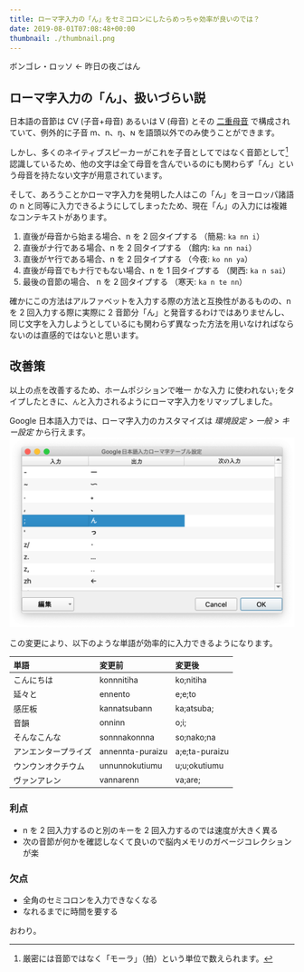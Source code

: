 ```yaml
---
title: ローマ字入力の「ん」をセミコロンにしたらめっちゃ効率が良いのでは？
date: 2019-08-01T07:08:48+00:00
thumbnail: ./thumbnail.png
---
```


ボンゴレ・ロッソ ← 昨日の夜ごはん

## ローマ字入力の「ん」、扱いづらい説

日本語の音節は CV (子音+母音) あるいは V (母音) とその [二重母音](https://en.wikipedia.org/wiki/Diphthong) で構成されていて、例外的に子音 m、n、ŋ、ɴ を語頭以外でのみ使うことができます。

しかし、多くのネイティブスピーカーがこれを子音としてではなく音節として[^1]認識しているため、他の文字は全て母音を含んでいるのにも関わらず「ん」という母音を持たない文字が用意されています。

そして、あろうことかローマ字入力を発明した人はこの「ん」をヨーロッパ諸語の n と同等に入力できるようにしてしまったため、現在「ん」の入力には複雑なコンテキストがあります。

1. 直後が母音から始まる場合、n を 2 回タイプする （簡易: `ka nn i`）
2. 直後がナ行である場合、n を 2 回タイプする （館内: `ka nn nai`）
3. 直後がヤ行である場合、n を 2 回タイプする （今夜: `ko nn ya`）
4. 直後が母音でもナ行でもない場合、n を 1 回タイプする （関西: `ka n sai`）
5. 最後の音節の場合、 n を 2 回タイプする （寒天: `ka n te nn`）

確かにこの方法はアルファベットを入力する際の方法と互換性があるものの、n を 2 回入力する際に実際に 2 音節分「ん」と発音するわけではありませんし、同じ文字を入力しようとしているにも関わらず異なった方法を用いなければならないのは直感的ではないと思います。

## 改善策

以上の点を改善するため、ホームポジションで唯一 かな入力 に使われない`;`をタイプしたときに、`ん`と入力されるようにローマ字入力をリマップしました。

Google 日本語入力では、ローマ字入力のカスタマイズは _環境設定 > 一般 > キー設定_ から行えます。
![Google日本語入力の設定画面](./google-ime-custom-romaji.png)

この変更により、以下のような単語が効率的に入力できるようになります。

| 単語                 | 変更前           | 変更後         |
| :------------------- | :--------------- | :------------- |
| こんにちは           | konnnitiha       | ko;nitiha      |
| 延々と               | ennento          | e;e;to         |
| 感圧板               | kannatsubann     | ka;atsuba;     |
| 音韻                 | onninn           | o;i;           |
| そんなこんな         | sonnnakonnna     | so;nako;na     |
| アンエンタープライズ | annennta-puraizu | a;e;ta-puraizu |
| ウンウンオクチウム   | unnunnokutiumu   | u;u;okutiumu   |
| ヴァンアレン         | vannarenn        | va;are;        |

### 利点

- n を 2 回入力するのと別のキーを 2 回入力するのでは速度が大きく異る
- 次の音節が何かを確認しなくて良いので脳内メモリのガベージコレクションが楽

### 欠点

- 全角のセミコロンを入力できなくなる
- なれるまでに時間を要する

おわり。

[^1]: 厳密には音節ではなく「モーラ」（拍）という単位で数えられます。
